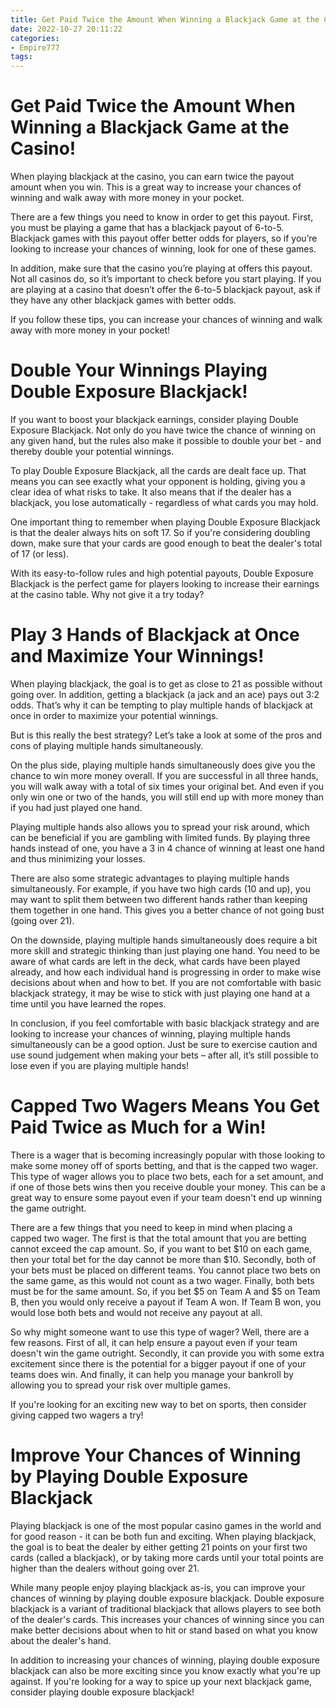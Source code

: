 ```yaml
---
title: Get Paid Twice the Amount When Winning a Blackjack Game at the Casino!
date: 2022-10-27 20:11:22
categories:
- Empire777
tags:
---
```



#  Get Paid Twice the Amount When Winning a Blackjack Game at the Casino!

When playing blackjack at the casino, you can earn twice the payout amount when you win. This is a great way to increase your chances of winning and walk away with more money in your pocket.

There are a few things you need to know in order to get this payout. First, you must be playing a game that has a blackjack payout of 6-to-5. Blackjack games with this payout offer better odds for players, so if you’re looking to increase your chances of winning, look for one of these games.

In addition, make sure that the casino you’re playing at offers this payout. Not all casinos do, so it’s important to check before you start playing. If you are playing at a casino that doesn’t offer the 6-to-5 blackjack payout, ask if they have any other blackjack games with better odds.

If you follow these tips, you can increase your chances of winning and walk away with more money in your pocket!

#  Double Your Winnings Playing Double Exposure Blackjack!

If you want to boost your blackjack earnings, consider playing Double Exposure Blackjack. Not only do you have twice the chance of winning on any given hand, but the rules also make it possible to double your bet - and thereby double your potential winnings.

To play Double Exposure Blackjack, all the cards are dealt face up. That means you can see exactly what your opponent is holding, giving you a clear idea of what risks to take. It also means that if the dealer has a blackjack, you lose automatically - regardless of what cards you may hold.

One important thing to remember when playing Double Exposure Blackjack is that the dealer always hits on soft 17. So if you're considering doubling down, make sure that your cards are good enough to beat the dealer's total of 17 (or less).

With its easy-to-follow rules and high potential payouts, Double Exposure Blackjack is the perfect game for players looking to increase their earnings at the casino table. Why not give it a try today?

#  Play 3 Hands of Blackjack at Once and Maximize Your Winnings!

When playing blackjack, the goal is to get as close to 21 as possible without going over. In addition, getting a blackjack (a jack and an ace) pays out 3:2 odds. That’s why it can be tempting to play multiple hands of blackjack at once in order to maximize your potential winnings.

But is this really the best strategy? Let’s take a look at some of the pros and cons of playing multiple hands simultaneously.

On the plus side, playing multiple hands simultaneously does give you the chance to win more money overall. If you are successful in all three hands, you will walk away with a total of six times your original bet. And even if you only win one or two of the hands, you will still end up with more money than if you had just played one hand.

Playing multiple hands also allows you to spread your risk around, which can be beneficial if you are gambling with limited funds. By playing three hands instead of one, you have a 3 in 4 chance of winning at least one hand and thus minimizing your losses.

There are also some strategic advantages to playing multiple hands simultaneously. For example, if you have two high cards (10 and up), you may want to split them between two different hands rather than keeping them together in one hand. This gives you a better chance of not going bust (going over 21).

On the downside, playing multiple hands simultaneously does require a bit more skill and strategic thinking than just playing one hand. You need to be aware of what cards are left in the deck, what cards have been played already, and how each individual hand is progressing in order to make wise decisions about when and how to bet. If you are not comfortable with basic blackjack strategy, it may be wise to stick with just playing one hand at a time until you have learned the ropes.

In conclusion, if you feel comfortable with basic blackjack strategy and are looking to increase your chances of winning, playing multiple hands simultaneously can be a good option. Just be sure to exercise caution and use sound judgement when making your bets – after all, it’s still possible to lose even if you are playing multiple hands!

#  Capped Two Wagers Means You Get Paid Twice as Much for a Win!

There is a wager that is becoming increasingly popular with those looking to make some money off of sports betting, and that is the capped two wager. This type of wager allows you to place two bets, each for a set amount, and if one of those bets wins then you receive double your money. This can be a great way to ensure some payout even if your team doesn't end up winning the game outright.

There are a few things that you need to keep in mind when placing a capped two wager. The first is that the total amount that you are betting cannot exceed the cap amount. So, if you want to bet $10 on each game, then your total bet for the day cannot be more than $10. Secondly, both of your bets must be placed on different teams. You cannot place two bets on the same game, as this would not count as a two wager. Finally, both bets must be for the same amount. So, if you bet $5 on Team A and $5 on Team B, then you would only receive a payout if Team A won. If Team B won, you would lose both bets and would not receive any payout at all.

So why might someone want to use this type of wager? Well, there are a few reasons. First of all, it can help ensure a payout even if your team doesn't win the game outright. Secondly, it can provide you with some extra excitement since there is the potential for a bigger payout if one of your teams does win. And finally, it can help you manage your bankroll by allowing you to spread your risk over multiple games.

If you're looking for an exciting new way to bet on sports, then consider giving capped two wagers a try!

#  Improve Your Chances of Winning by Playing Double Exposure Blackjack

Playing blackjack is one of the most popular casino games in the world and for good reason - it can be both fun and exciting. When playing blackjack, the goal is to beat the dealer by either getting 21 points on your first two cards (called a blackjack), or by taking more cards until your total points are higher than the dealers without going over 21.

While many people enjoy playing blackjack as-is, you can improve your chances of winning by playing double exposure blackjack. Double exposure blackjack is a variant of traditional blackjack that allows players to see both of the dealer's cards. This increases your chances of winning since you can make better decisions about when to hit or stand based on what you know about the dealer's hand.

In addition to increasing your chances of winning, playing double exposure blackjack can also be more exciting since you know exactly what you're up against. If you're looking for a way to spice up your next blackjack game, consider playing double exposure blackjack!